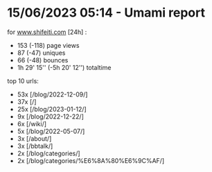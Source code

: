 # 15/06/2023 05:14 - Umami report
for www.shifeiti.com [24h] :

 - 153 (-118) page views
 - 87 (-47) uniques
 - 66 (-48) bounces
 - 1h 29' 15'' (-5h 20' 12'') totaltime


top 10 urls:
 - 53x [/blog/2022-12-09/]
 - 37x [/]
 - 25x [/blog/2023-01-12/]
 - 9x [/blog/2022-12-22/]
 - 6x [/wiki/]
 - 5x [/blog/2022-05-07/]
 - 3x [/about/]
 - 3x [/bbtalk/]
 - 2x [/blog/categories/]
 - 2x [/blog/categories/%E6%8A%80%E6%9C%AF/]


